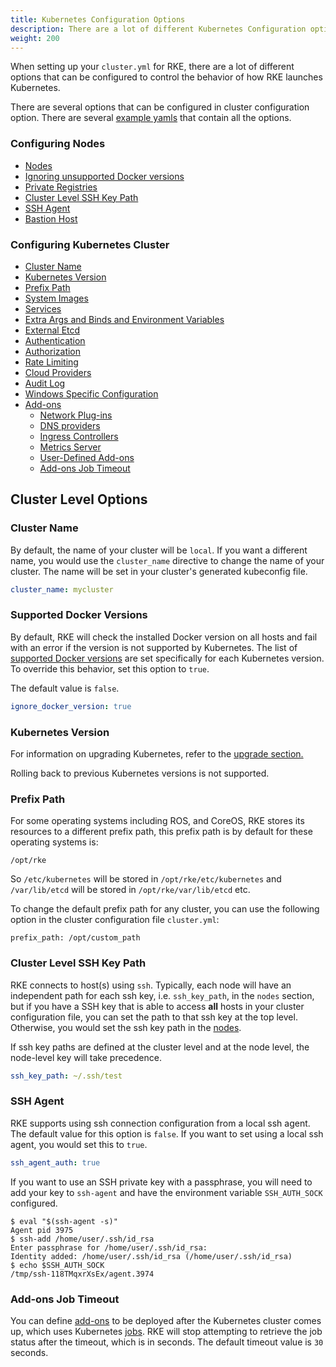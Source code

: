 ```yaml
---
title: Kubernetes Configuration Options
description: There are a lot of different Kubernetes Configuration options you can choose from when setting up your cluster.yml for RKE
weight: 200
---
```


When setting up your `cluster.yml` for RKE, there are a lot of different options that can be configured to control the behavior of how RKE launches Kubernetes.

There are several options that can be configured in cluster configuration option. There are several [example yamls]({{<baseurl>}}/rke/latest/en/example-yamls/) that contain all the options.

### Configuring Nodes
* [Nodes]({{<baseurl>}}/rke/latest/en/config-options/nodes/)
* [Ignoring unsupported Docker versions](#supported-docker-versions)
* [Private Registries]({{<baseurl>}}/rke/latest/en/config-options/private-registries/)
* [Cluster Level SSH Key Path](#cluster-level-ssh-key-path)
* [SSH Agent](#ssh-agent)
* [Bastion Host]({{<baseurl>}}/rke/latest/en/config-options/bastion-host/)

### Configuring Kubernetes Cluster
* [Cluster Name](#cluster-name)
* [Kubernetes Version](#kubernetes-version)
* [Prefix Path](#prefix-path)
* [System Images]({{<baseurl>}}/rke/latest/en/config-options/system-images/)
* [Services]({{<baseurl>}}/rke/latest/en/config-options/services/)
* [Extra Args and Binds and Environment Variables]({{<baseurl>}}/rke/latest/en/config-options/services/services-extras/)
* [External Etcd]({{<baseurl>}}/rke/latest/en/config-options/services/external-etcd/)
* [Authentication]({{<baseurl>}}/rke/latest/en/config-options/authentication/)
* [Authorization]({{<baseurl>}}/rke/latest/en/config-options/authorization/)
* [Rate Limiting]({{<baseurl>}}/rke/latest/en/config-options/rate-limiting/)
* [Cloud Providers]({{<baseurl>}}/rke/latest/en/config-options/cloud-providers/)
* [Audit Log]({{<baseurl>}}/rke/latest/en/config-options/audit-log)
* [Windows Specific Configuration]({{<baseurl>}}/rke/latest/en/config-options/windows)
* [Add-ons]({{<baseurl>}}/rke/latest/en/config-options/add-ons/)
  * [Network Plug-ins]({{<baseurl>}}/rke/latest/en/config-options/add-ons/network-plugins/)
  * [DNS providers]({{<baseurl>}}/rke/latest/en/config-options/add-ons/dns/)
  * [Ingress Controllers]({{<baseurl>}}/rke/latest/en/config-options/add-ons/ingress-controllers/)
  * [Metrics Server]({{<baseurl>}}/rke/latest/en/config-options/add-ons/metrics-server/)
  * [User-Defined Add-ons]({{<baseurl>}}/rke/latest/en/config-options/add-ons/user-defined-add-ons/)
  * [Add-ons Job Timeout](#add-ons-job-timeout)


## Cluster Level Options

### Cluster Name

By default, the name of your cluster will be `local`. If you want a different name, you would use the `cluster_name` directive to change the name of your cluster. The name will be set in your cluster's generated kubeconfig file.

```yaml
cluster_name: mycluster
```

### Supported Docker Versions

By default, RKE will check the installed Docker version on all hosts and fail with an error if the version is not supported by Kubernetes. The list of [supported Docker versions](https://github.com/rancher/rke/blob/master/docker/docker.go#L37-L41) are set specifically for each Kubernetes version. To override this behavior, set this option to `true`.

The default value is `false`.

```yaml
ignore_docker_version: true
```

### Kubernetes Version

For information on upgrading Kubernetes, refer to the [upgrade section.]({{<baseurl>}}/rke/latest/en/upgrades/)

Rolling back to previous Kubernetes versions is not supported.

### Prefix Path

For some operating systems including ROS, and CoreOS, RKE stores its resources to a different prefix path, this prefix path is by default for these operating systems is:
```
/opt/rke
```
So `/etc/kubernetes` will be stored in `/opt/rke/etc/kubernetes` and `/var/lib/etcd` will be stored in `/opt/rke/var/lib/etcd` etc.

To change the default prefix path for any cluster, you can use the following option in the cluster configuration file `cluster.yml`:
```
prefix_path: /opt/custom_path
```

### Cluster Level SSH Key Path

RKE connects to host(s) using `ssh`. Typically, each node will have an independent path for each ssh key, i.e. `ssh_key_path`, in the `nodes` section, but if you have a SSH key that is able to access **all** hosts in your cluster configuration file, you can set the path to that ssh key at the top level. Otherwise, you would set the ssh key path in the [nodes]({{<baseurl>}}/rke/latest/en/config-options/nodes/).

If ssh key paths are defined at the cluster level and at the node level, the node-level key will take precedence.

```yaml
ssh_key_path: ~/.ssh/test
```

### SSH Agent

RKE supports using ssh connection configuration from a local ssh agent. The default value for this option is `false`. If you want to set using a local ssh agent, you would set this to `true`.

```yaml
ssh_agent_auth: true
```

If you want to use an SSH private key with a passphrase, you will need to add your key to `ssh-agent` and have the environment variable `SSH_AUTH_SOCK` configured.

```
$ eval "$(ssh-agent -s)"
Agent pid 3975
$ ssh-add /home/user/.ssh/id_rsa
Enter passphrase for /home/user/.ssh/id_rsa:
Identity added: /home/user/.ssh/id_rsa (/home/user/.ssh/id_rsa)
$ echo $SSH_AUTH_SOCK
/tmp/ssh-118TMqxrXsEx/agent.3974
```

### Add-ons Job Timeout

You can define [add-ons]({{<baseurl>}}/rke/latest/en/config-options/add-ons/) to be deployed after the Kubernetes cluster comes up, which uses Kubernetes [jobs](https://kubernetes.io/docs/concepts/workloads/controllers/jobs-run-to-completion/). RKE will stop attempting to retrieve the job status after the timeout, which is in seconds. The default timeout value is `30` seconds.
